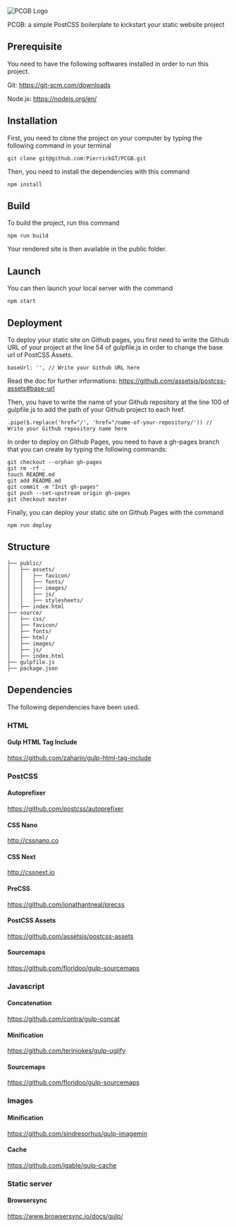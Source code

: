 ![PCGB Logo](https://cloud.githubusercontent.com/assets/2401738/16187424/8d73da1c-36d0-11e6-90ad-90a30bd35150.png)

PCGB: a simple PostCSS boilerplate to kickstart your static website project

## Prerequisite

You need to have the following softwares installed in order to run this project.

Git: https://git-scm.com/downloads

Node.js: https://nodejs.org/en/

## Installation

First, you need to clone the project on your computer by typing the following command in your terminal
```
git clone git@github.com:PierrickGT/PCGB.git
```
Then, you need to install the dependencies with this command
```
npm install
```
## Build

To build the project, run this command
```
npm run build
```
Your rendered site is then available in the public folder.

## Launch

You can then launch your local server with the command
```
npm start
```

## Deployment

To deploy your static site on Github pages, you first need to write the Github URL of your project at the line 54 of gulpfile.js in order to change the base url of PostCSS Assets.
```
baseUrl: '', // Write your Github URL here
```

Read the doc for further informations: https://github.com/assetsjs/postcss-assets#base-url

Then, you have to write the name of your Github repository at the line 100 of gulpfile.js  to add the path of your Github project to each href.
```
.pipe($.replace('href="/', 'href="/name-of-your-repository/')) // Write your Github repository name here
```

In order to deploy on Github Pages, you need to have a gh-pages branch that you can create by typing the following commands:
```
git checkout --orphan gh-pages
git rm -rf .
touch README.md
git add README.md
git commit -m "Init gh-pages"
git push --set-upstream origin gh-pages
git checkout master
```

Finally, you can deploy your static site on Github Pages with the command
```
npm run deploy
```
## Structure

```
├── public/
│   ├── assets/
│   │   ├── favicon/
│   │   ├── fonts/
│   │   ├── images/
│   │   ├── js/
│   │   ├── stylesheets/
│   ├── index.html
├── source/
│   ├── css/
│   ├── favicon/
│   ├── fonts/
│   ├── html/
│   ├── images/
│   ├── js/
│   ├── index.html
├── gulpfile.js
├── package.json
```

## Dependencies

The following dependencies have been used.

### HTML

#### Gulp HTML Tag Include
https://github.com/zaharin/gulp-html-tag-include

### PostCSS

#### Autoprefixer
https://github.com/postcss/autoprefixer

#### CSS Nano
http://cssnano.co

#### CSS Next
http://cssnext.io

#### PreCSS
https://github.com/jonathantneal/precss

#### PostCSS Assets
https://github.com/assetsjs/postcss-assets

#### Sourcemaps
https://github.com/floridoo/gulp-sourcemaps

### Javascript

#### Concatenation
https://github.com/contra/gulp-concat

#### Minification
https://github.com/terinjokes/gulp-uglify

#### Sourcemaps
https://github.com/floridoo/gulp-sourcemaps

### Images

#### Minification
https://github.com/sindresorhus/gulp-imagemin

#### Cache
https://github.com/jgable/gulp-cache

### Static server

#### Browsersync
https://www.browsersync.io/docs/gulp/